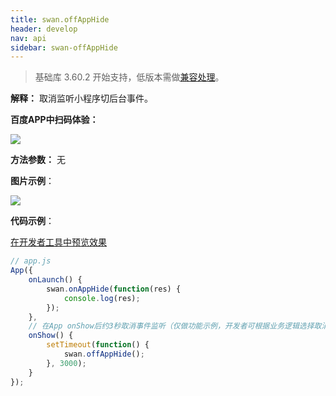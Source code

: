 ```yaml
---
title: swan.offAppHide
header: develop
nav: api
sidebar: swan-offAppHide
---
```


 
> 基础库 3.60.2 开始支持，低版本需做[兼容处理](https://smartprogram.baidu.com/docs/develop/swan/compatibility/)。

**解释：** 取消监听小程序切后台事件。

**百度APP中扫码体验：**

<img src="https://b.bdstatic.com/miniapp/assets/images/doc_demo/offAppHide.png"  class="demo-qrcode-image" />


**方法参数：** 无

**图片示例**：

<div class="m-doc-custom-examples">
    <div class="m-doc-custom-examples-correct">
        <img src="https://b.bdstatic.com/miniapp/images/offAppHide.gif">
    </div>
    <div class="m-doc-custom-examples-correct">
        <img src=" ">
    </div>
    <div class="m-doc-custom-examples-correct">
        <img src=" ">
    </div>     
</div>

**代码示例**：

<a href="swanide://fragment/77af814357acd94631e44c46addbbff91567706941671" title="在开发者工具中预览效果" target="_self">在开发者工具中预览效果</a>

```js
// app.js
App({
    onLaunch() {
        swan.onAppHide(function(res) {
            console.log(res);
        });
    },
    // 在App onShow后约3秒取消事件监听（仅做功能示例，开发者可根据业务逻辑选择取消监听时机） 
    onShow() {
        setTimeout(function() {
            swan.offAppHide();
        }, 3000);
    }
});
```